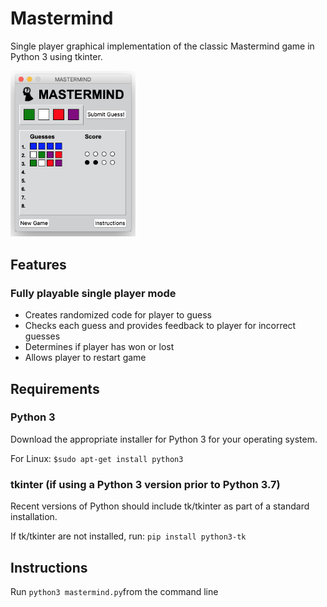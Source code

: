 # Mastermind
Single player graphical implementation of the classic Mastermind game in Python 3 using tkinter.

<img src="https://github.com/kuoalan/Mastermind/blob/main/images/mastermind_screenshot.png" width="200">

## Features
### Fully playable single player mode
* Creates randomized code for player to guess
* Checks each guess and provides feedback to player for incorrect guesses
* Determines if player has won or lost
* Allows player to restart game
## Requirements
### Python 3
Download the appropriate installer for Python 3 for your operating system.

For Linux: `$sudo apt-get install python3`
### tkinter (if using a Python 3 version prior to Python 3.7)
Recent versions of Python should include tk/tkinter as part of a standard installation. 

If tk/tkinter are not installed, run: `pip install python3-tk`
## Instructions
Run `python3 mastermind.py`from the command line

